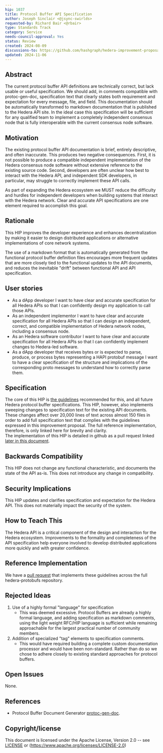 ```yaml
---
hip: 1037
title: Protocol Buffer API Specification
author: Joseph Sinclair <@jsync-swirlds>
requested-by: Richard Bair <@rbair>
type: Standards Track
category: Service
needs-council-approval: Yes
status: Review
created: 2024-08-09
discussions-to: https://github.com/hashgraph/hedera-improvement-proposal/discussions/1037
updated: 2024-11-06
---
```


## Abstract
The current protocol buffer API definitions are technically correct, but lack
usable or useful specification. We should add, in comments compatible with
protoc-gen-doc, specification text that clearly states both requirement and
expectation for every message, file, and field. This documentation should be
automatically transformed to markdown documentation that is published to the
Hedera API site. In the ideal case this specification will be sufficient for
any qualified team to implement a completely independent consensus node that
is fully interoperable with the current consensus node software.

## Motivation
The existing protocol buffer API documentation is brief, entirely descriptive,
and often inaccurate. This produces two negative consequences. First, it is not
possible to produce a compatible independent implementation of the Hedera
consensus node software without extensive reference to the existing source
code. Second, developers are often unclear how best to interact with the
Hedera API, and independent SDK developers, in particular, may struggle to
correctly implement these API calls.

As part of expanding the Hedera ecosystem we MUST reduce the difficulty and
hurdles for independent developers when building systems that interact with
the Hedera network. Clear and accurate API specifications are one element
required to accomplish this goal.

## Rationale
This HIP improves the developer experience and enhances decentralization by
making it easier to design distributed applications or alternative
implementations of core network systems.

The use of a markdown format that is automatically generated from the
functional protocol buffer definition files encourages more frequent updates
that are more closely tied to the functional updates to the API documents, and
reduces the inevitable "drift" between functional API and API specification.

## User stories
- As a dApp developer I want to have clear and accurate specification for all
  Hedera APIs so that I can confidently design my application to call those
  APIs.
- As an independent implementor I want to have clear and accurate specification
  for all Hedera APIs so that I can design an independent, correct, and
  compatible implementation of Hedera network nodes, including a consensus node.
- As an Hedera software contributor I want to have clear and accurate
  specification for all Hedera APIs so that I can confidently implement changes
  to Hedera-led software.
- As a dApp developer that receives bytes or is expected to parse, produce, or
  process bytes representing a HAPI protobuf message I want to have a clear
  specification of the structure and implications of the corresponding proto
  messages to understand how to correctly parse them.

## Specification
The core of this HIP is
[the guidelines](../assets/hip-1037/Specification-Format-Style-Guidelines.md)
recommended for this, and all future Hedera protocol buffer specifications.
This HIP, however, also implements sweeping changes to specification text for
the existing API documents. These changes affect over 20,000 lines of text
across almost 150 files in order to add full specification text that complies
with the guidelines expressed in this improvement proposal. The full reference
implementation, therefore, is only linked here for brevity and clarity.<br/>
The implementation of this HIP is detailed in github as a
pull request linked [later in this document](#reference-implementation).

## Backwards Compatibility
This HIP does not change any functional characteristic, and documents the
state of the API as-is.  This does not introduce any change in compatibility.

## Security Implications
This HIP updates and clarifies specification and expectation for the Hedera
API. This does not materially impact the security of the system.

## How to Teach This
The Hedera API is a critical component of the design and interaction for the
Hedera ecosystem. Improvements to the formality and completeness of the API
specification help everyone involved to develop distributed applications
more quickly and with greater confidence.

## Reference Implementation
We have a
[pull request](https://github.com/hashgraph/hedera-protobufs/pull/388)
that implements these guidelines across the full hedera-protobufs repository.

## Rejected Ideas
1. Use of a highly formal "language" for specification
   * This was deemed excessive.  Protocol Buffers are already a highly formal
     language, and adding specification as markdown comments, using the 
     light weight RFC/HIP language is sufficient while remaining approachable
     for the largest practical number of community members.
1. Addition of specialized "tag" elements to specification comments.
   * This would have required building a complete custom documentation
     processor and would have been non-standard.  Rather than do so we chose
     to adhere closely to existing standard approaches for protocol buffers.


## Open Issues
None.

## References
- Protocol Buffer Document Generator
  [protoc-gen-doc](https://github.com/pseudomuto/protoc-gen-doc/?tab=readme-ov-file#protoc-gen-doc).

## Copyright/license
This document is licensed under the Apache License, Version 2.0 --
see [LICENSE](../LICENSE) or (https://www.apache.org/licenses/LICENSE-2.0)

